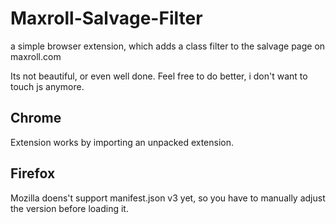 # Maxroll-Salvage-Filter
a simple browser extension, which adds a class filter to the salvage page on maxroll.com

Its not beautiful, or even well done. Feel free to do better, i don't want to touch js anymore.


## Chrome

Extension works by importing an unpacked extension.

## Firefox

Mozilla doens't support manifest.json v3 yet, so you have to manually adjust the version before loading it.
